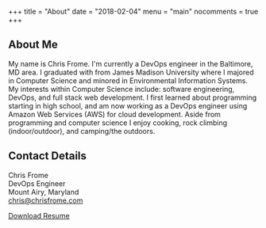+++
title = "About"
date = "2018-02-04"
menu = "main"
nocomments = true
+++

About Me
--------

My name is Chris Frome. I'm currently a DevOps engineer in the Baltimore, MD area. I graduated with from James Madison University where I majored in Computer Science and minored in Environmental Information Systems. 
My interests within Computer Science include: software engineering, DevOps, and full stack web development. 
I first learned about programming starting in high school, and am now working as a DevOps engineer using Amazon Web Services (AWS) for cloud development.
Aside from programming and computer science I enjoy cooking, rock climbing (indoor/outdoor), and camping/the outdoors. 

Contact Details
---------------

Chris Frome
<br />
DevOps Engineer
<br />
Mount Airy, Maryland
<br />
[chris@chrisfrome.com](mailto:chris@chrisfrome.com)

[Download Resume](/ChristopherAFromeResume2018.pdf)
